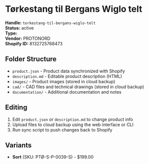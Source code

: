 # Tørkestang til Bergans Wiglo telt

**Handle:** `torkestang-til-bergans-wiglo-telt`  
**Status:** active  
**Type:**   
**Vendor:** PROTONORD  
**Shopify ID:** 8132725768473  

## Folder Structure

- `product.json` - Product data synchronized with Shopify
- `description.md` - Editable product description (HTML)
- `images/` - Product images (stored in cloud backup)
- `cad/` - CAD files and technical drawings (stored in cloud backup)
- `documentation/` - Additional documentation and notes

## Editing

1. Edit `product.json` or `description.md` to change product info
2. Upload files to cloud backup using the web interface or CLI
3. Run sync script to push changes back to Shopify

## Variants

- **Sort** (SKU: PTØ-S-P-0039-S) - $199.00
